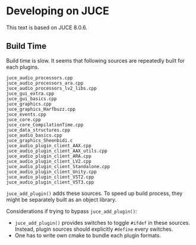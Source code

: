 # Developing on JUCE
This text is based on JUCE 8.0.6.

## Build Time
Build time is slow. It seems that following sources are repeatedly built for each plugins.

```
juce_audio_processors.cpp
juce_audio_processors_ara.cpp
juce_audio_processors_lv2_libs.cpp
juce_gui_extra.cpp
juce_gui_basics.cpp
juce_graphics.cpp
juce_graphics_Harfbuzz.cpp
juce_events.cpp
juce_core.cpp
juce_core_CompilationTime.cpp
juce_data_structures.cpp
juce_audio_basics.cpp
juce_graphics_Sheenbidi.c
juce_audio_plugin_client_AAX.cpp
juce_audio_plugin_client_AAX_utils.cpp
juce_audio_plugin_client_ARA.cpp
juce_audio_plugin_client_LV2.cpp
juce_audio_plugin_client_Standalone.cpp
juce_audio_plugin_client_Unity.cpp
juce_audio_plugin_client_VST2.cpp
juce_audio_plugin_client_VST3.cpp
```

`juce_add_plugin()` adds these sources. To speed up build process, they might be separately built as an object library.

Considerations if trying to bypass `juce_add_plugin()`:

- `juce_add_plugin()` provides switches to toggle `#ifdef` in these sources. Instead, plugin sources should explicitly `#define` every switches.
- One has to write own cmake to bundle each plugin formats.
